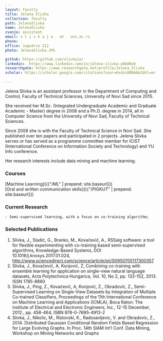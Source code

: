 ```yaml
---
layout: faculty
title: Jelena Slivka
collection: faculty
path: JelenaSlivka
name: JelenaSlivka
zvanje: assistant
email: s l i v k a j e   at   uns.ac.rs
phone: .
office: Jugodrvo 212
photo: JelenaSlivka.JPG

github: https://github.com/slivkaje/
linkedin:  https://www.linkedin.com/in/jelena-slivka-a9b80a6  
researchgate: https://www.researchgate.net/profile/Jelena_Slivka  
scholar: https://scholar.google.com/citations?user=KxdzoUMAAAAJ&hl=en
 
---
```


Jelena Slivka is an assistant professor in the Department of Computing and Control, Faculty of Technical Sciences, University of Novi Sad since 2015.

She received her M.Sc. (Integrated Undergraduate Academic and Graduate Academic - Master) degree in 2008 and a Ph.D. degree in 2014, all in Computer Science from the University of Novi Sad, Faculty of Technical Sciences.

Since 2008 she is with the Faculty of Technical Science in Novi Sad. She published over ten papers and participated in 2 projects. Jelena Slivka serves or has served as a programme committee member for ICIST (International Conference on Information Society and Technology) and YU Info conference.

Her research interests include data mining and machine learning.

### Courses

[Machine Learning]({{"/ML" | prepend: site.baseurl}})   
[Oral and written communication skills]({{"/PIGKUT" | prepend: site.baseurl}})   

### Current Research
    - Semi-supervised learning, with a focus on co-training algorithm;

### Selected Publications

1. Slivka, J., Sladić, G., Branko, M., Kovačević, A.,  RSSalg software: a tool for flexible experimenting with co-training based semi-supervised algorithms, Knowledge-Based Systems, DOI 10.1016/j.knosys.2017.01.024, http://www.sciencedirect.com/science/article/pii/S0950705117300357  
2. Slivka, J., Kovačević, A, Konjović, Z,  Combining co-training with ensemble learning for application on single-view natural language datasets, Acta Polytechnica Hungarica, Vol. 10, No 2, pp. 133-152, 2013. ISSN 1785-8860
3. Slivka, J., Ping, Z., Kovačević, A, Konjović, Z., Obradović, Z., Semi-Supervised Learning on Single-View Datasets by Integration of Multiple Co-trained Classifiers, Proceedings of the 11th International Conference on Machine Learning and Applications (ICMLA), Boca Raton: The institute of Electrical and Electronic Engineers, Inc., 12-15 December, 2012., pp. 458-464, ISBN 978-0-7695-4913-2
4. Slivka, J., Nikolic, M., Ristovski, K., Radosavljevic, V. and Obradovic, Z., 2014. Distributed Gaussian Conditional Random Fields Based Regression for Large Evolving Graphs. In Proc. 14th SIAM Int’l Conf. Data Mining, Workshop on Mining Networks and Graphs